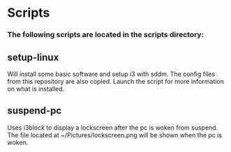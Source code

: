 # Scripts
### The following scripts are located in the scripts directory:
## setup-linux 
Will install some basic software and setup i3 with sddm. The config files from this repository are also copied. Launch the script for more information on what is installed.
## suspend-pc
Uses i3block to display a lockscreen after the pc is woken from suspend. The file located at ~/Pictures/lockscreen.png will be shown when the pc is woken.
